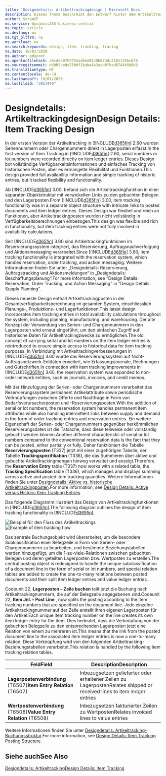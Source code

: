 ```yaml
---
title: 'Designdetails: Artikeltrackingdesign | Microsoft Docs'
description: Dieses Thema beschreibt den Entwurf hinter dem Artikeltracking in Business Central.
author: SorenGP
ms.service: dynamics365-business-central
ms.topic: article
ms.devlang: na
ms.tgt_pltfrm: na
ms.workload: na
ms.search.keywords: design, item, tracking, tracing
ms.date: 10/01/2020
ms.author: edupont
ms.openlocfilehash: a9cdea97b9753adbbe8128b674dc4161178bc6f8
ms.sourcegitcommit: ddbb5cede750df1baba4b3eab8fbed6744b5b9d6
ms.translationtype: HT
ms.contentlocale: de-CH
ms.lasthandoff: 10/01/2020
ms.locfileid: "3917440"
---
```

# <a name="design-details-item-tracking-design"></a><span data-ttu-id="2dfd4-103">Designdetails: Artikeltrackingdesign</span><span class="sxs-lookup"><span data-stu-id="2dfd4-103">Design Details: Item Tracking Design</span></span>
<span data-ttu-id="2dfd4-104">In der ersten Version der Artikeltracking in [!INCLUDE[d365fin](includes/d365fin_md.md)] 2.60 wurden Seriennummern oder Chargennummern direkt in Lagerposten erfasst.</span><span class="sxs-lookup"><span data-stu-id="2dfd4-104">In the first version of Item Tracking in [!INCLUDE[d365fin](includes/d365fin_md.md)] 2.60, serial numbers or lot numbers were recorded directly on item ledger entries.</span></span> <span data-ttu-id="2dfd4-105">Dieses Design bot vollständige Verfügbarkeitsinformationen und einfaches Tracking von historischen Posten, aber es ermangelte Flexibilität und Funktionen.</span><span class="sxs-lookup"><span data-stu-id="2dfd4-105">This design provided full availability information and simple tracking of historic entries, but it lacked flexibility and functionality.</span></span>  

<span data-ttu-id="2dfd4-106">Ab [!INCLUDE[d365fin](includes/d365fin_md.md)] 3.00, befand sich die Artikeltrackingfunktion in einer separaten Objektstruktur mit verwickelten Links zu den gebuchten Belegen und den Lagerposten.</span><span class="sxs-lookup"><span data-stu-id="2dfd4-106">From [!INCLUDE[d365fin](includes/d365fin_md.md)] 3.00, item tracking functionality was in a separate object structure with intricate links to posted documents and item ledger entries.</span></span> <span data-ttu-id="2dfd4-107">Dieses Design war flexibel und reich an Funktionen, aber Artikeltrackingposten wurden nicht vollständig in Verfügbarkeitsberechnungen einbezogen.</span><span class="sxs-lookup"><span data-stu-id="2dfd4-107">This design was flexible and rich in functionality, but item tracking entries were not fully involved in availability calculations.</span></span>  

<span data-ttu-id="2dfd4-108">Seit [!INCLUDE[d365fin](includes/d365fin_md.md)] 3.60 sind Artikeltrackingfunktionen im Reservierungssystem integriert, das Reservierung, Auftragsnachverfolgung und Aktionsmessaging verarbeitet.</span><span class="sxs-lookup"><span data-stu-id="2dfd4-108">Since [!INCLUDE[d365fin](includes/d365fin_md.md)] 3.60, item tracking functionality is integrated with the reservation system, which handles reservation, order tracking, and action messaging.</span></span> <span data-ttu-id="2dfd4-109">Weitere Informationen finden Sie unter „Designdetails: Reservierung, Auftragstracking und Aktionsmeldungen“ in „Designdetails: Beschaffungsplanung“.</span><span class="sxs-lookup"><span data-stu-id="2dfd4-109">For more information, see “Design Details: Reservation, Order Tracking, and Action Messaging” in “Design Details: Supply Planning”.</span></span>  

<span data-ttu-id="2dfd4-110">Dieses neueste Design enthält Artikeltrackingposten in der Gesamtverfügbarkeitsberechnung im gesamten System, einschliesslich Planungs-, Produktions- und Lagerfunktionen.</span><span class="sxs-lookup"><span data-stu-id="2dfd4-110">This latest design incorporates item tracking entries in total availability calculations throughout the system, including planning, manufacturing, and warehousing.</span></span> <span data-ttu-id="2dfd4-111">Der alte Konzept der Verwendung von Serien- und Chargennummern in den Lagerposten wird erneut eingeführt, um den einfachen Zugriff auf historische Daten für Artikeltrackingzwecke zu ermöglichen.</span><span class="sxs-lookup"><span data-stu-id="2dfd4-111">The old concept of carrying serial and lot numbers on the item ledger entries is reintroduced to ensure simple access to historical data for item tracking purposes.</span></span> <span data-ttu-id="2dfd4-112">In Verbindung mit Artikeltrackingverbesserungen in [!INCLUDE[d365fin](includes/d365fin_md.md)] 3.60 wurde das Reservierungssystem auf Nicht-Auftragsnetzwerk-Entitäten erweitert, wie Erfassungsjournale, Rechnungen und Gutschriften.</span><span class="sxs-lookup"><span data-stu-id="2dfd4-112">In connection with item tracking improvements in [!INCLUDE[d365fin](includes/d365fin_md.md)] 3.60, the reservation system was expanded to non-order network entities, such as journals, invoices, and credit memos.</span></span>  

<span data-ttu-id="2dfd4-113">Mit der Hinzufügung der Serien- oder Chargennummern verarbeitet das Reservierungssystem permanent Artikelattribute sowie periodische Verknüpfungen zwischen Offerte und Nachfrage in Form von Bedarfsverursacherposten und -Reservierungsposten.</span><span class="sxs-lookup"><span data-stu-id="2dfd4-113">With the addition of serial or lot numbers, the reservation system handles permanent item attributes while also handling intermittent links between supply and demand in the form of order tracking entries and reservation entries.</span></span> <span data-ttu-id="2dfd4-114">Ein weitere Eigenschaft der Serien- oder Chargennummern gegenüber herkömmlichen Reservierungsdaten ist die Tatsache, dass diese teilweise oder vollständig gebucht werden können.</span><span class="sxs-lookup"><span data-stu-id="2dfd4-114">Another different characteristic of serial or lot numbers compared to the conventional reservation data is the fact that they can be posted, either partially or fully.</span></span> <span data-ttu-id="2dfd4-115">Daher funktioniert die Tabelle **Reservierungsposten** (T337) jetzt mit einer zugehörigen Tabelle, der Tabelle **Trackingspezifikation** (T336), die das Summieren über aktive und gebuchte Artikeltrackingmengen hinweg verwaltet und anzeigt.</span><span class="sxs-lookup"><span data-stu-id="2dfd4-115">Therefore, the **Reservation Entry** table (T337) now works with a related table, the **Tracking Specification** table (T336), which manages and displays summing across active and posted item tracking quantities.</span></span> <span data-ttu-id="2dfd4-116">Weitere Informationen finden Sie unter [Designdetails: Aktive vs. historische Artikeltrackingposten](design-details-active-versus-historic-item-tracking-entries.md).</span><span class="sxs-lookup"><span data-stu-id="2dfd4-116">For more information, see [Design Details: Active versus Historic Item Tracking Entries](design-details-active-versus-historic-item-tracking-entries.md).</span></span>  

<span data-ttu-id="2dfd4-117">Das folgende Diagramm illustriert das Design von Artikeltrackingfunktionen in [!INCLUDE[d365fin](includes/d365fin_md.md)].</span><span class="sxs-lookup"><span data-stu-id="2dfd4-117">The following diagram outlines the design of item tracking functionality in [!INCLUDE[d365fin](includes/d365fin_md.md)].</span></span>  

<span data-ttu-id="2dfd4-118">![Beispiel für den Fluss des Artikeltrackings](media/design_details_item_tracking_design.png "Beispiel für den Fluss des Artikeltrackings")</span><span class="sxs-lookup"><span data-stu-id="2dfd4-118">![Example of item tracking flow](media/design_details_item_tracking_design.png "Example of item tracking flow")</span></span>  

<span data-ttu-id="2dfd4-119">Das zentrale Buchungsobjekt wird überarbeitet, um die besondere Subklassifikation einer Belegzeile in Form von Serien- oder Chargennummern zu bearbeiten, und bestimmte Beziehungstabellen werden hinzugefügt, um die 1-zu-viele-Relationen zwischen gebuchten Belegen und deren geteilten Lagerposten bzw. Wertposten zu erstellen.</span><span class="sxs-lookup"><span data-stu-id="2dfd4-119">The central posting object is redesigned to handle the unique subclassification of a document line in the form of serial or lot numbers, and special relation tables are added to create the one-to-many relations between posted documents and their split item ledger entries and value ledger entries.</span></span>  

<span data-ttu-id="2dfd4-120">Codeunit 22, **Lagerposten – Zeile buchen** teilt jetzt die Buchung nach Artikeltrackingnummern, die auf der Belegzeile angegebenen sind.</span><span class="sxs-lookup"><span data-stu-id="2dfd4-120">Codeunit 22, **Item Jnl. – Post Line** , now splits the posting according to the item tracking numbers that are specified on the document line.</span></span> <span data-ttu-id="2dfd4-121">Jede einzelne Artikeltrackingnummer auf der Zeile erstellt ihren eigenen Lagerposten für den Artikel.</span><span class="sxs-lookup"><span data-stu-id="2dfd4-121">Each unique item tracking number on the line creates its own item ledger entry for the item.</span></span> <span data-ttu-id="2dfd4-122">Dies bedeutet, dass die Verknüpfung von der gebuchten Belegzeile zu den entsprechenden Lagerposten jetzt eine Relation von einem zu mehreren ist.</span><span class="sxs-lookup"><span data-stu-id="2dfd4-122">This means that the link from the posted document line to the associated item ledger entries is now a one-to-many relation.</span></span> <span data-ttu-id="2dfd4-123">Diese Verknüpfung wird von den folgenden Artikeltracking-Beziehungstabellen verarbeitet.</span><span class="sxs-lookup"><span data-stu-id="2dfd4-123">This relation is handled by the following item tracking relation tables.</span></span>  

|<span data-ttu-id="2dfd4-124">Feld</span><span class="sxs-lookup"><span data-stu-id="2dfd4-124">Field</span></span>|<span data-ttu-id="2dfd4-125">Description</span><span class="sxs-lookup"><span data-stu-id="2dfd4-125">Description</span></span>|  
|---------------|---------------------------------------|  
|<span data-ttu-id="2dfd4-126">**Lagerpostenverbindung** (T6507)</span><span class="sxs-lookup"><span data-stu-id="2dfd4-126">**Item Entry Relation** (T6507)</span></span>|<span data-ttu-id="2dfd4-127">Inbezugsetzen gelieferter oder erhaltener Zeilen zu Lagerposten</span><span class="sxs-lookup"><span data-stu-id="2dfd4-127">Relates shipped or received lines to item ledger entries</span></span>|  
|<span data-ttu-id="2dfd4-128">**Wertpostenverbindung** (T6508)</span><span class="sxs-lookup"><span data-stu-id="2dfd4-128">**Value Entry Relation** (T6508)</span></span>|<span data-ttu-id="2dfd4-129">Inbezugsetzen fakturierter Zeilen zu Wertposten</span><span class="sxs-lookup"><span data-stu-id="2dfd4-129">Relates invoiced lines to value entries</span></span>|  

<span data-ttu-id="2dfd4-130">Weitere Informationen finden Sie unter [Designdetails: Artikeltracking-Buchungsstruktur](design-details-item-tracking-posting-structure.md).</span><span class="sxs-lookup"><span data-stu-id="2dfd4-130">For more information, see [Design Details: Item Tracking Posting Structure](design-details-item-tracking-posting-structure.md).</span></span>  

## <a name="see-also"></a><span data-ttu-id="2dfd4-131">Siehe auch</span><span class="sxs-lookup"><span data-stu-id="2dfd4-131">See Also</span></span>  
[<span data-ttu-id="2dfd4-132">Designdetails: Artikeltracking</span><span class="sxs-lookup"><span data-stu-id="2dfd4-132">Design Details: Item Tracking</span></span>](design-details-item-tracking.md)
